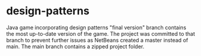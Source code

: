 # design-patterns
Java game incorporating design patterns
"final version" branch contains the most up-to-date version of the game.
The project was committed to that branch to prevent further issues as NetBeans created a master instead of main.
The main branch contains a zipped project folder.
